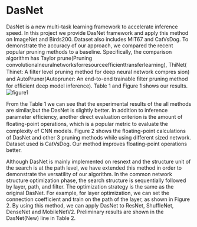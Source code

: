 # DasNet
DasNet is a new multi-task learning framework to accelerate inference speed.
In this project we provide DasNet framework and apply this method on ImageNet and Birds200. Dataset also includes MIT67 and CatVsDog. 
To demonstrate the accuracy of our approach, we compared the recent popular pruning methods to a baseline. Specifically, the comparison 
algorithm has Taylor prune(Pruning convolutionalneuralnetworksforresourceefﬁcienttransferlearning), ThiNet( Thinet: A ﬁlter level pruning method for deep neural network compres
sion) and AutoPruner(Autopruner: An end-to-end trainable ﬁlter pruning method for efﬁcient deep model inference). Table 1 and Figure 1 shows our results.
![figure1]()

From the Table 1 we can see that the experimental results of the all methods are similar,but the DasNet is slightly better. In addition to inference parameter efﬁciency, another direct evaluation criterion is the amount of ﬂoating-point operations, which is a popular metric to evaluate the complexity of CNN models. Figure 2 shows the ﬂoating-point calculations of DasNet and other 3 pruning methods while using different sized network. Dataset used is CatVsDog. Our method improves floating-point operations better.


Although DasNet is mainly implemented on resnext and the structure unit of the search is at the path level, we have extended this method in order to demonstrate the versatility of our algorithm. In the common network structure optimization phase, the search structure is sequentially followed by layer, path, and filter. The optimization strategy is the same as the original DasNet. For example, for layer optimization, we can set the connection coefficient and train on the path of the layer, as shown in Figure 2. By using this method, we can apply DasNet to ResNet, ShuffleNet, DenseNet and MobileNetV2. Preliminary results are shown in the DasNet(New) line in Table 2.
